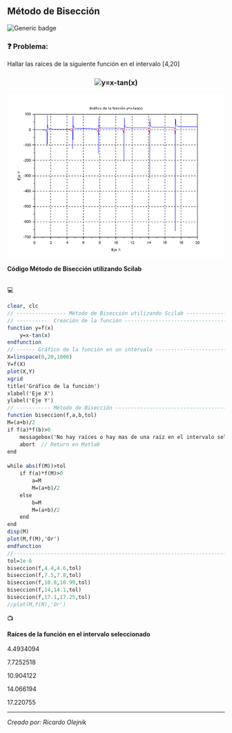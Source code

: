 ## Método de Bisección

![Generic badge](https://img.shields.io/badge/M%C3%A9todos%20Num%C3%A9ricos-M%C3%A9todo%20de%20Bisecci%C3%B3n%20usando%20Scilab-red)


### :question: Problema:

Hallar las raíces de la siguiente función en el intervalo [4,20]

### <p align="center"><img align="center" src="https://i.upmath.me/svg/%20y%3Dx-tan(x)%20" alt=" y=x-tan(x) " /></p>

![imagen.png](https://raw.githubusercontent.com/olejnikucv/ricardo/master/Biseccion%20Scilab/GraficoBiseccion.png)

<div class="alert alert-success">
  <strong> Código Método de Bisección utilizando Scilab</strong>
</div>
<br>

:computer:
```scilab
clear, clc
// ---------------- Método de Bisección utilizando Scilab ---------------------
// ----------  Creación de la función -----------------------------------------
function y=f(x)
    y=x-tan(x)
endfunction
// ------ Gráfico de la función en un intervalo -------------------------------
X=linspace(0,20,1000)
Y=f(X)
plot(X,Y)
xgrid
title('Gráfico de la función')
xlabel('Eje X')
ylabel('Eje Y')
// ----------- Método de Bisección --------------------------------------------
function biseccion(f,a,b,tol)
M=(a+b)/2
if f(a)*f(b)>0
    messagebox('No hay raíces o hay mas de una raíz en el intervalo seleccionado','Error','info') //Mensaje de error en scilab
    abort  // Return en Matlab
end

while abs(f(M))>tol
    if f(a)*f(M)>0
        a=M
        M=(a+b)/2
    else
        b=M
        M=(a+b)/2
    end
end
disp(M)
plot(M,f(M),'Or')
endfunction
//-----------------------------------------------------------------------------
tol=1e-6
biseccion(f,4.4,4.6,tol) 
biseccion(f,7.5,7.8,tol)
biseccion(f,10.8,10.99,tol)
biseccion(f,14,14.1,tol)
biseccion(f,17.1,17.25,tol)
//plot(M,f(M),'Or')
```

:tv:
<br>
<div class="alert alert-info">
  <strong> Raíces de la función en el intervalo seleccionado</strong>
</div>
<br>
4.4934094

7.7252518

10.904122

14.066194

17.220755


---

*Creado por: Ricardo Olejnik*
